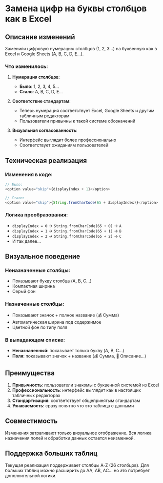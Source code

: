 # Замена цифр на буквы столбцов как в Excel

## Описание изменений

Заменили цифровую нумерацию столбцов (1, 2, 3...) на буквенную как в Excel и Google Sheets (A, B, C, D, E...).

### Что изменилось:

1. **Нумерация столбцов**:
   - **Было**: 1, 2, 3, 4, 5...
   - **Стало**: A, B, C, D, E...

2. **Соответствие стандартам**:
   - Теперь нумерация соответствует Excel, Google Sheets и другим табличным редакторам
   - Пользователи привычны к такой системе обозначений

3. **Визуальная согласованность**:
   - Интерфейс выглядит более профессионально
   - Соответствует ожиданиям пользователей

## Техническая реализация

### Изменения в коде:
```typescript
// Было:
<option value="skip">{displayIndex + 1}</option>

// Стало:
<option value="skip">{String.fromCharCode(65 + displayIndex)}</option>
```

### Логика преобразования:
- `displayIndex = 0` → `String.fromCharCode(65 + 0)` → `A`
- `displayIndex = 1` → `String.fromCharCode(65 + 1)` → `B`
- `displayIndex = 2` → `String.fromCharCode(65 + 2)` → `C`
- И так далее...

## Визуальное поведение

### Неназначенные столбцы:
- Показывают букву столбца (A, B, C...)
- Компактная ширина
- Серый фон

### Назначенные столбцы:
- Показывают значок + полное название (💰 Сумма)
- Автоматическая ширина под содержимое
- Цветной фон по типу поля

### В выпадающем списке:
- **Неназначенный**: показывает только букву (A, B, C...)
- **Поля**: показывают значок + название (💰 Сумма, 📝 Описание...)

## Преимущества

1. **Привычность**: пользователи знакомы с буквенной системой из Excel
2. **Профессиональность**: интерфейс выглядит как в настоящих табличных редакторах
3. **Стандартизация**: соответствует общепринятым стандартам
4. **Узнаваемость**: сразу понятно что это таблица с данными

## Совместимость

Изменения затрагивают только визуальное отображение. Вся логика назначения полей и обработки данных остается неизменной.

## Поддержка больших таблиц

Текущая реализация поддерживает столбцы A-Z (26 столбцов). Для больших таблиц можно расширить до AA, AB, AC... но это потребует дополнительной логики.